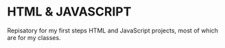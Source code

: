 # HTML & JAVASCRIPT
Repisatory for my first steps HTML and JavaScript projects, most of which are for my classes.
